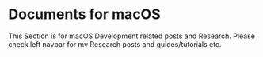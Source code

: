 # Documents for macOS

This Section is for macOS Development related posts and Research.
Please check left navbar for my Research posts and guides/tutorials etc.
